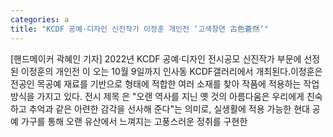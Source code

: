 ```yaml
---
categories: a
title: "KCDF 공예·디자인 신진작가 이정훈 개인전 ‘고색창연 古色蒼然’"
---
```

[핸드메이커 곽혜인 기자] 2022년 KCDF 공예·디자인 전시공모 신진작가 부문에 선정된 이정훈의 개인전 이 오는 10월 9일까지 인사동 KCDF갤러리에서 개최된다.이정훈은 전공인 목공예 재료를 기반으로 형태에 적합한 여러 소재를 찾아 작품에 적용하는 작업 방식을 가지고 있다. 전시 제목 은 "오랜 역사를 지닌 옛 것의 아름다움은 우리에게 친숙하고 추억과 같은 아련한 감각을 선사해 준다"는 의미로, 실생활에 적용 가능한 현대 공예 가구를 통해 오랜 유산에서 느껴지는 고풍스러운 정취를 구현한